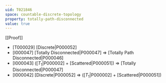 ```yaml
---
uid: T021846
space: countable-discrete-topology
property: totally-path-disconnected
value: true
---
```

[[Proof]]

* [T000029] [Discrete|P000052]
* [I000047] [Totally Disconnected|P000047] => [Totally Path Disconnected|P000046]
* [I000043] ([$T_1$|P000002] + [Scattered|P000051]) => [Totally Disconnected|P000047]
* [I000042] [Discrete|P000052] => ([$T_1$|P000002] + [Scattered|P000051])

